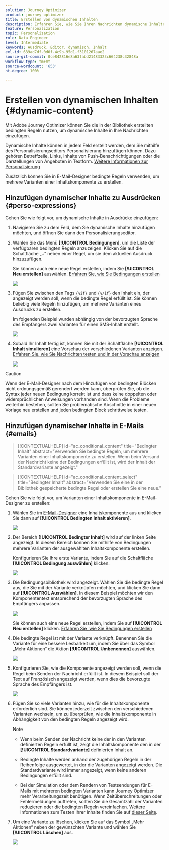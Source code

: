 ```yaml
---
solution: Journey Optimizer
product: journey optimizer
title: Erstellen von dynamischen Inhalten
description: Erfahren Sie, wie Sie Ihren Nachrichten dynamische Inhalte hinzufügen können.
feature: Personalization
topic: Personalization
role: Data Engineer
level: Intermediate
keywords: Ausdruck, Editor, dynamisch, Inhalt
exl-id: 639ad7df-0d0f-4c9b-95d1-f3101267aae2
source-git-commit: 0ce842816e8a63fabd21483323c664238c32848a
workflow-type: tm+mt
source-wordcount: '653'
ht-degree: 100%

---
```


# Erstellen von dynamischen Inhalten {#dynamic-content}

Mit Adobe Journey Optimizer können Sie die in der Bibliothek erstellten bedingten Regeln nutzen, um dynamische Inhalte in Ihre Nachrichten einzufügen.

Dynamische Inhalte können in jedem Feld erstellt werden, dem Sie mithilfe des Personalisierungseditors Personalisierung hinzufügen können. Dazu gehören Betreffzeile, Links, Inhalte von Push-Benachrichtigungen oder die Darstellungen von Angeboten in Textform. [Weitere Informationen zur Personalisierung](personalize.md)

Zusätzlich können Sie in E-Mail-Designer bedingte Regeln verwenden, um mehrere Varianten einer Inhaltskomponente zu erstellen.

## Hinzufügen dynamischer Inhalte zu Ausdrücken {#perso-expressions}

Gehen Sie wie folgt vor, um dynamische Inhalte in Ausdrücke einzufügen:

1. Navigieren Sie zu dem Feld, dem Sie dynamische Inhalte hinzufügen möchten, und öffnen Sie dann den Personalisierungseditor.

1. Wählen Sie das Menü **[!UICONTROL Bedingungen]**, um die Liste der verfügbaren bedingten Regeln anzuzeigen. Klicken Sie auf die Schaltfläche „+“ neben einer Regel, um sie dem aktuellen Ausdruck hinzuzufügen.

   Sie können auch eine neue Regel erstellen, indem Sie **[!UICONTROL Neu erstellen]** auswählen. [Erfahren Sie, wie Sie Bedingungen erstellen](create-conditions.md)

   ![](assets/conditions-expression.png)

1. Fügen Sie zwischen den Tags `{%if}` und `{%/if}` den Inhalt ein, der angezeigt werden soll, wenn die bedingte Regel erfüllt ist. Sie können beliebig viele Regeln hinzufügen, um mehrere Varianten eines Ausdrucks zu erstellen.

   Im folgenden Beispiel wurden abhängig von der bevorzugten Sprache des Empfängers zwei Varianten für einen SMS-Inhalt erstellt.

   ![](assets/conditions-language-sample.png)

1. Sobald Ihr Inhalt fertig ist, können Sie mit der Schaltfläche **[!UICONTROL Inhalt simulieren]** eine Vorschau der verschiedenen Varianten anzeigen. [Erfahren Sie, wie Sie Nachrichten testen und in der Vorschau anzeigen](../content-management/preview-test.md)

   ![](assets/conditions-preview.png)

>[!CAUTION]
>
>Wenn der E-Mail-Designer nach dem Hinzufügen von bedingten Blöcken nicht ordnungsgemäß gerendert werden kann, überprüfen Sie, ob die Syntax jeder neuen Bedingung korrekt ist und dass keine doppelten oder widersprüchlichen Anweisungen vorhanden sind. Wenn die Probleme weiterhin bestehen, sollten Sie problematische Abschnitte in einer neuen Vorlage neu erstellen und jeden bedingten Block schrittweise testen.


## Hinzufügen dynamischer Inhalte in E-Mails {#emails}

>[!CONTEXTUALHELP]
>id="ac_conditional_content"
>title="Bedingter Inhalt"
>abstract="Verwenden Sie bedingte Regeln, um mehrere Varianten einer Inhaltskomponente zu erstellen. Wenn beim Versand der Nachricht keine der Bedingungen erfüllt ist, wird der Inhalt der Standardvariante angezeigt."

>[!CONTEXTUALHELP]
>id="ac_conditional_content_select"
>title="Bedingter Inhalt"
>abstract="Verwenden Sie eine in der Bibliothek gespeicherte bedingte Regel oder erstellen Sie eine neue."

Gehen Sie wie folgt vor, um Varianten einer Inhaltskomponente in E-Mail-Designer zu erstellen:

1. Wählen Sie im [E-Mail-Designer](../email/content-from-scratch.md) eine Inhaltskomponente aus und klicken Sie dann auf **[!UICONTROL Bedingten Inhalt aktivieren]**.

   ![](assets/conditions-enable-conditional.png)

1. Der Bereich **[!UICONTROL Bedingter Inhalt]** wird auf der linken Seite angezeigt. In diesem Bereich können Sie mithilfe von Bedingungen mehrere Varianten der ausgewählten Inhaltskomponente erstellen.

   Konfigurieren Sie Ihre erste Variante, indem Sie auf die Schaltfläche **[!UICONTROL Bedingung auswählen]** klicken.

   ![](assets/conditions-apply.png)

1. Die Bedingungsbibliothek wird angezeigt. Wählen Sie die bedingte Regel aus, die Sie mit der Variante verknüpfen möchten, und klicken Sie dann auf **[!UICONTROL Auswählen]**. In diesem Beispiel möchten wir den Komponententext entsprechend der bevorzugten Sprache des Empfängers anpassen.

   ![](assets/conditions-select.png)

   Sie können auch eine neue Regel erstellen, indem Sie auf **[!UICONTROL Neu erstellen]** klicken. [Erfahren Sie, wie Sie Bedingungen erstellen](create-conditions.md)

1. Die bedingte Regel ist mit der Variante verknüpft. Benennen Sie die Variante für eine bessere Lesbarkeit um, indem Sie über das Symbol „Mehr Aktionen“ die Aktion **[!UICONTROL Umbenennen]** auswählen.

   ![](assets/conditions-rename.png)

1. Konfigurieren Sie, wie die Komponente angezeigt werden soll, wenn die Regel beim Senden der Nachricht erfüllt ist. In diesem Beispiel soll der Text auf Französisch angezeigt werden, wenn dies die bevorzugte Sprache des Empfängers ist.

   ![](assets/conditions-design.png)

1. Fügen Sie so viele Varianten hinzu, wie für die Inhaltskomponente erforderlich sind. Sie können jederzeit zwischen den verschiedenen Varianten wechseln, um zu überprüfen, wie die Inhaltskomponente in Abhängigkeit von den bedingten Regeln angezeigt wird.

   >[!NOTE]
   >
   >* Wenn beim Senden der Nachricht keine der in den Varianten definierten Regeln erfüllt ist, zeigt die Inhaltskomponente den in der **[!UICONTROL Standardvariante]** definierten Inhalt an.
   >
   >* Bedingte Inhalte werden anhand der zugehörigen Regeln in der Reihenfolge ausgewertet, in der die Varianten angezeigt werden. Die Standardvariante wird immer angezeigt, wenn keine anderen Bedingungen erfüllt sind.
   >
   >* Bei der Simulation oder dem Rendern von Testsendungen für E-Mails mit mehreren bedingten Varianten kann Journey Optimizer mehr Verarbeitungszeit benötigen. Wenn Zeitüberschreitungen oder Fehlermeldungen auftreten, sollten Sie die Gesamtzahl der Varianten reduzieren oder die bedingten Regeln vereinfachen. Weitere Informationen zum Testen Ihrer Inhalte finden Sie auf [dieser Seite](../content-management/preview-test.md).


1. Um eine Variante zu löschen, klicken Sie auf das Symbol „Mehr Aktionen“ neben der gewünschten Variante und wählen Sie **[!UICONTROL Löschen]** aus.

   ![](assets/conditions-delete.png)
